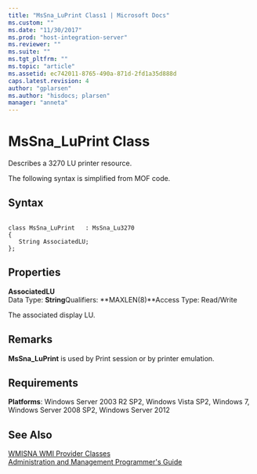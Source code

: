 ```yaml
---
title: "MsSna_LuPrint Class1 | Microsoft Docs"
ms.custom: ""
ms.date: "11/30/2017"
ms.prod: "host-integration-server"
ms.reviewer: ""
ms.suite: ""
ms.tgt_pltfrm: ""
ms.topic: "article"
ms.assetid: ec742011-8765-490a-871d-2fd1a35d888d
caps.latest.revision: 4
author: "gplarsen"
ms.author: "hisdocs; plarsen"
manager: "anneta"
---
```

# MsSna_LuPrint Class
Describes a 3270 LU printer resource.  
  
 The following syntax is simplified from MOF code.  
  
## Syntax  
  
```  
  
class MsSna_LuPrint   : MsSna_Lu3270  
{  
   String AssociatedLU;  
};  
```  
  
## Properties  
 **AssociatedLU**  
 Data Type: **String**Qualifiers: **MAXLEN(8)**Access Type: Read/Write  
  
 The associated display LU.  
  
## Remarks  
 **MsSna_LuPrint** is used by Print session or by printer emulation.  
  
## Requirements  
 **Platforms**: Windows Server 2003 R2 SP2, Windows Vista SP2, Windows 7, Windows Server 2008 SP2, Windows Server 2012  
  
## See Also  
 [WMISNA WMI Provider Classes](../core/wmisna-wmi-provider-classes2.md)   
 [Administration and Management Programmer's Guide](./administration-and-management-programmer-s-guide2.md)